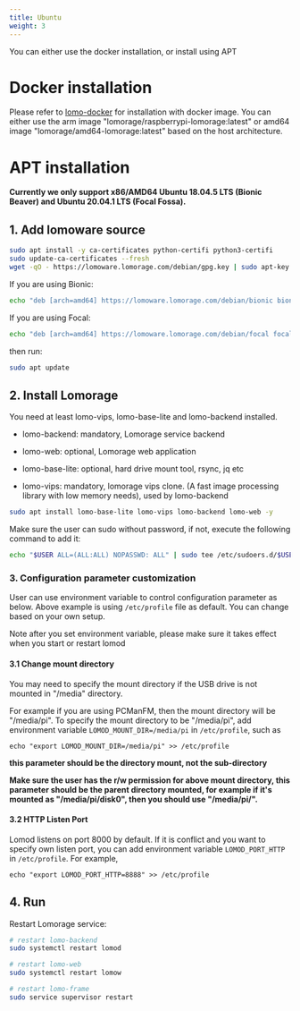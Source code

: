 ```yaml
---
title: Ubuntu
weight: 3
---
```


You can either use the docker installation, or install using APT

# Docker installation

Please refer to [lomo-docker](https://github.com/lomorage/lomo-docker) for installation with docker image. You can either use the arm image "lomorage/raspberrypi-lomorage:latest" or amd64 image "lomorage/amd64-lomorage:latest" based on the host architecture.

# APT installation

**Currently we only support x86/AMD64 Ubuntu 18.04.5 LTS (Bionic Beaver) and Ubuntu 20.04.1 LTS (Focal Fossa).**

## 1. Add lomoware source

```bash
sudo apt install -y ca-certificates python-certifi python3-certifi
sudo update-ca-certificates --fresh
wget -qO - https://lomoware.lomorage.com/debian/gpg.key | sudo apt-key add -
```

If you are using Bionic:

```bash
echo "deb [arch=amd64] https://lomoware.lomorage.com/debian/bionic bionic main" | sudo tee /etc/apt/sources.list.d/lomoware.list
```

If you are using Focal:

```bash
echo "deb [arch=amd64] https://lomoware.lomorage.com/debian/focal focal main" | sudo tee /etc/apt/sources.list.d/lomoware.list
```

then run:

```bash
sudo apt update
```

## 2. Install Lomorage

You need at least lomo-vips, lomo-base-lite and lomo-backend installed.

- lomo-backend: mandatory, Lomorage service backend

- lomo-web: optional, Lomorage web application

- lomo-base-lite: optional, hard drive mount tool, rsync, jq etc

- lomo-vips: mandatory, lomorage vips clone. (A fast image processing library with low memory needs), used by lomo-backend

```bash
sudo apt install lomo-base-lite lomo-vips lomo-backend lomo-web -y
```

Make sure the user can sudo without password, if not, execute the following command to add it:

```bash
echo "$USER ALL=(ALL:ALL) NOPASSWD: ALL" | sudo tee /etc/sudoers.d/$USER
```

### 3. Configuration parameter customization

User can use environment variable to control configuration parameter as below. Above example is using `/etc/profile` file as default. You can change based on your own setup.

Note after you set environment variable, please make sure it takes effect when you start or restart lomod

#### 3.1 Change mount directory

You may need to specify the mount directory if the USB drive is not mounted in "/media" directory. 

For example if you are using PCManFM, then the mount directory will be "/media/pi". To specify the mount directory to be "/media/pi", add environment variable `LOMOD_MOUNT_DIR=/media/pi` in `/etc/profile`, such as 

```
echo "export LOMOD_MOUNT_DIR=/media/pi" >> /etc/profile
```

**this parameter should be the directory mount, not the sub-directory**

**Make sure the user has the r/w permission for above mount directory, this parameter should be the parent directory mounted, for example if it's mounted as "/media/pi/disk0", then you should use "/media/pi/".**

#### 3.2 HTTP Listen Port

Lomod listens on port 8000 by default. If it is conflict and you want to specify own listen port, you can add environment variable `LOMOD_PORT_HTTP` in `/etc/profile`. For example, 

```
echo "export LOMOD_PORT_HTTP=8888" >> /etc/profile
```

## 4. Run

Restart Lomorage service:

```bash
# restart lomo-backend
sudo systemctl restart lomod

# restart lomo-web
sudo systemctl restart lomow

# restart lomo-frame
sudo service supervisor restart
```
